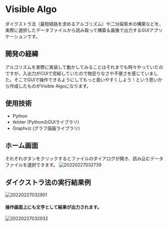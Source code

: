# Visible Algo
ダイクストラ法（最短経路を求めるアルゴリズム）や二分探索木の構築などを、実際に選択したデータファイルから読み取って構築＆画像で出力するGUIアプリケーションです。

## 開発の経緯
アルゴリズムを実際に実装して動かしてみることはそれまでも時々やっていたのですが、入出力がCUIで完結していたので物足りなさや不便さを感じていました。そこでGUIで操作できるようにしてもっと扱いやすくしよう！という思いから作成したものがVisible Algoになります。

## 使用技術
- Python
- tkinter (PythonのGUIライブラリ)
- Graphviz (グラフ描画ライブラリ)

## ホーム画面
それぞれボタンをクリックするとファイルのダイアログが開き、読み込むデータファイルを選択できます。
![20220227032739](https://user-images.githubusercontent.com/48623999/162594498-f2fa18fc-b554-4aae-9f71-3c6efe38f664.png)


## ダイクストラ法の実行結果例
![20220227032901](https://user-images.githubusercontent.com/48623999/162594502-402a899f-3bcb-45f2-93b1-c46e95c2eb63.png)

#### 操作画面上にも文字として結果が出力されます。
![20220227032932](https://user-images.githubusercontent.com/48623999/162594544-3e268170-4626-4758-b93d-4c51b2d19392.png)
